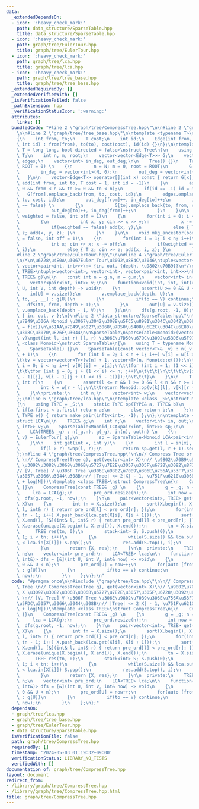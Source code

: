 ```yaml
---
data:
  _extendedDependsOn:
  - icon: ':heavy_check_mark:'
    path: data_structure/SparseTable.hpp
    title: data_structure/SparseTable.hpp
  - icon: ':heavy_check_mark:'
    path: graph/tree/EulerTour.hpp
    title: graph/tree/EulerTour.hpp
  - icon: ':heavy_check_mark:'
    path: graph/tree/lca.hpp
    title: graph/tree/lca.hpp
  - icon: ':heavy_check_mark:'
    path: graph/tree/tree_base.hpp
    title: graph/tree/tree_base.hpp
  _extendedRequiredBy: []
  _extendedVerifiedWith: []
  _isVerificationFailed: false
  _pathExtension: hpp
  _verificationStatusIcon: ':warning:'
  attributes:
    links: []
  bundledCode: "#line 2 \"graph/tree/CompressTree.hpp\"\n\n#line 2 \"graph/tree/lca.hpp\"\
    \n\n#line 2 \"graph/tree/tree_base.hpp\"\n\ntemplate <typename T>\nstruct Edge\n\
    {\n    int from, to;\n    T cost;\n    int id;\n    Edge(int from, int to, T cost,\
    \ int id) : from(from), to(to), cost(cost), id(id) {}\n};\n\ntemplate <typename\
    \ T = long long, bool directed = false>\nstruct Tree\n{\n    using cost_type =\
    \ T;\n    int n, m, root;\n    vector<vector<Edge<T>>> G;\n    vector<Edge<T>>\
    \ edges;\n    vector<int> in_deg, out_deg;\n\n    Tree() {}\n    Tree(int N, int\
    \ ROOT = 0) \n    {\n        n = N; m = 0, root = ROOT;\n        G = vector<vector<Edge<T>>>(N);\n\
    \        in_deg = vector<int>(N, 0);\n        out_deg = vector<int>(N, 0);\n \
    \   }\n\n    vector<Edge<T>> operator[](int x) const { return G[x]; }\n\n    void\
    \ add(int from, int to, T cost = 1, int id = -1)\n    {\n        assert(from >=\
    \ 0 && from < n && to >= 0 && to < n);\n        if(id == -1) id = m++;\n     \
    \   G[from].emplace_back(from, to, cost, id);\n        edges.emplace_back(from,\
    \ to, cost, id);\n        out_deg[from]++, in_deg[to]++;\n        if(directed\
    \ == false) \n        {\n            G[to].emplace_back(to, from, cost, id);\n\
    \            out_deg[to]++, in_deg[from]++;\n        }\n    }\n\n    void mkg(bool\
    \ weighted = false, int off = 1)\n    {\n        for(int i = 0; i < n - 1; i++)\n\
    \        {\n            int x, y; cin >> x >> y;\n            x -= off, y -= off;\n\
    \            if(weighted == false) add(x, y);\n            else { T z; cin >>\
    \ z; add(x, y, z); }\n        }\n    }\n\n    void mkg_ancestor(bool weighted\
    \ = false, int off = 1)\n    {\n        for(int i = 1; i < n; i++)\n        {\n\
    \            int x; cin >> x; x -= off;\n            if(weighted == false) add(x,\
    \ i);\n            else { T z; cin >> z; add(x, i, z); }\n        }\n    }\n};\n\
    #line 2 \"graph/tree/EulerTour.hpp\"\n\n#line 4 \"graph/tree/EulerTour.hpp\"\n\
    \n/*\n\u6728\u4E0A\u3067Euler Tour\u3092\u884C\u3046\ntuple<vector<int>, vector<int>,\
    \ vector<pair<int, int>>>\n= {in, out, {depth, \u9802\u70B9}}\n*/\ntemplate <class\
    \ TREE>\ntuple<vector<int>, vector<int>, vector<pair<int, int>>>\nEulerTour(const\
    \ TREE& g)\n{\n    const int n = g.n, m = g.m;\n    vector<int> in(n), out(n);\n\
    \    vector<pair<int, int>> v;\n\n    function<void(int, int, int)> dfs = [&](int\
    \ U, int V, int depth) -> void\n    {\n        assert(U >= 0 && U < n);\n    \
    \    in[U] = v.size();\n        v.emplace_back(depth, U);\n        for(auto [from,\
    \ to, _, __] : g[U])\n        {\n            if(to == V) continue;\n         \
    \   dfs(to, from, depth + 1);\n        }\n        out[U] = v.size();\n       \
    \ v.emplace_back(depth - 1, V);\n    };\n\n    dfs(g.root, -1, 0);\n    return\
    \ { in, out, v };\n}\n#line 2 \"data_structure/SparseTable.hpp\"\n\n/*\n\u51AA\
    \u7B49\u306A Monoid \u3067\u3042\u308B\u5FC5\u8981\u304C\u3042\u308B (f(f(x))\
    \ = f(x))\n\u51AA\u7B49\u6027\u3068\u7D50\u5408\u6E2C\u304C\u6E80\u305F\u3055\u308C\
    \u308C\u3070\u826F\u3044\n\nSparseTable\nSparseTable<monoid>(vector<monoid::TYPE>\
    \ v)\nget(int l, int r) [l, r) \u306E\u7D50\u679C\u3092\u53D6\u5F97\n*/\ntemplate\
    \ <class Monoid>\nstruct SparseTable\n{\n    using T = typename Monoid::TYPE;\n\
    \    SparseTable() {}\n    SparseTable(const vector<T>& _v) : n(_v.size()), w(n\
    \ + 1)\n    {\n        for (int i = 2; i < n + 1; i++) w[i] = w[i >> 1] + 1;\n\
    \t\tv = vector<vector<T>>(w[n] + 1, vector<T>(n, Monoid::e()));\n\t\tfor (int\
    \ i = 0; i < n; i++) v[0][i] = _v[i];\n\t\tfor (int i = 1; (1 << i) <= n; i++)\n\
    \t\t\tfor (int j = 0; j + (1 << i) <= n; j++)\n\t\t\t{\n\t\t\t\tv[i][j] = Monoid::op(v[i\
    \ - 1][j], v[i - 1][j + (1 << (i - 1))]);\n\t\t\t}\n    }\n\n    T get(int l,\
    \ int r)\n    {\n        assert(l <= r && l >= 0 && l < n && r >= 0 && r <= n);\n\
    \        int k = w[r - l];\n\t\treturn Monoid::op(v[k][l], v[k][r - (1 << k)]);\n\
    \    }\n\nprivate:\n    int n;\n    vector<int> w;\n    vector<vector<T>> v;\n\
    };\n#line 6 \"graph/tree/lca.hpp\"\n\ntemplate <class _S>\nstruct Monoid_LCA\n\
    {\n    using TYPE = _S;\n    static TYPE op(TYPE& a, TYPE& b)\n    {\n       \
    \ if(a.first < b.first) return a;\n        else return b;\n    };\n    static\
    \ TYPE e() { return make_pair(infty<int>, -1); };\n};\n\ntemplate <class TREE>\n\
    struct LCA\n{\n    TREE& g;\n    int n;\n    vector<int> in, out;\n    vector<pair<int,\
    \ int>> v;\n    SparseTable<Monoid_LCA<pair<int, int>>> sp;\n\n    LCA() {}\n\
    \    LCA(TREE& _g) : n(_g.n), g(_g), in(n), out(n) \n    {\n        tie(in, out,\
    \ v) = EulerTour(_g);\n        sp = SparseTable<Monoid_LCA<pair<int, int>>>(v);\n\
    \    }\n\n    int get(int x, int y)\n    {\n        int l = in[x], r = in[y];\n\
    \        if(l > r) swap(l, r);\n        return sp.get(l, r + 1).second;\n    }\n\
    };\n#line 4 \"graph/tree/CompressTree.hpp\"\n\n// Compress Tree or Auxiliary Tree\
    \ \n// CompressTree(Tree g), get(vector<int> X)\n// \u9802\u70B9\u96C6\u5408 X\
    \ \u3092\u3082\u3068\u306B\u5727\u7E2E\u3057\u305F\u6728\u3092\u8FD4\u3059 : \n\
    // [V, Tree] V \u306F Tree \u306E\u9802\u70B9\u306E\u756A\u53F7\u306B\u5BFE\u5FDC\
    \u3057\u3066\u3044\u308B\n// |Tree| <= 2|X| - 1, \u751F\u6210\u306B O(|X|(log|X|\
    \ + log|N|))\ntemplate <class TREE>\nstruct CompressTree\n{\n    CompressTree()\
    \ {}\n    CompressTree(const TREE& _g) \n    {\n        g = _g; n = g.n;\n   \
    \     lca = LCA(g);\n        pre_ord.resize(n);\n        int now = 0;\n      \
    \  dfs(g.root, -1, now);\n    }\n\n    pair<vector<int>, TREE> get(vector<int>\
    \ X)\n    {\n        int tn = X.size();\n        sort(X.begin(), X.end(), [&](int&\
    \ l, int& r) { return pre_ord[l] < pre_ord[r]; });\n        for(int i = 0; i <\
    \ tn - 1; i++) X.push_back(lca.get(X[i], X[i + 1]));\n        sort(X.begin(),\
    \ X.end(), [&](int& l, int& r) { return pre_ord[l] < pre_ord[r]; });\n       \
    \ X.erase(unique(X.begin(), X.end()), X.end());\n        tn = X.size();\n\n  \
    \      TREE res(tn, 0);\n        stack<int> S; S.push(0);\n        for(int i =\
    \ 1; i < tn; i++)\n        {\n            while(S.size() && lca.out[X[S.top()]]\
    \ < lca.in[X[i]]) S.pop();\n            res.add(S.top(), i);\n            S.push(i);\n\
    \        }\n        return {X, res};\n    }\n\n  private:\n    TREE g;\n    int\
    \ n;\n    vector<int> pre_ord;\n    LCA<TREE> lca;\n\n    function<void(int, int,\
    \ int&)> dfs = [&](int U, int V, int& now) -> void\n    {\n        assert(U >=\
    \ 0 && U < n);\n        pre_ord[U] = now++;\n        for(auto [from, to, _, __]\
    \ : g[U])\n        {\n            if(to == V) continue;\n            dfs(to, from,\
    \ now);\n        }\n    };\n};\n"
  code: "#pragma once\n\n#include \"graph/tree/lca.hpp\"\n\n// Compress Tree or Auxiliary\
    \ Tree \n// CompressTree(Tree g), get(vector<int> X)\n// \u9802\u70B9\u96C6\u5408\
    \ X \u3092\u3082\u3068\u306B\u5727\u7E2E\u3057\u305F\u6728\u3092\u8FD4\u3059 :\
    \ \n// [V, Tree] V \u306F Tree \u306E\u9802\u70B9\u306E\u756A\u53F7\u306B\u5BFE\
    \u5FDC\u3057\u3066\u3044\u308B\n// |Tree| <= 2|X| - 1, \u751F\u6210\u306B O(|X|(log|X|\
    \ + log|N|))\ntemplate <class TREE>\nstruct CompressTree\n{\n    CompressTree()\
    \ {}\n    CompressTree(const TREE& _g) \n    {\n        g = _g; n = g.n;\n   \
    \     lca = LCA(g);\n        pre_ord.resize(n);\n        int now = 0;\n      \
    \  dfs(g.root, -1, now);\n    }\n\n    pair<vector<int>, TREE> get(vector<int>\
    \ X)\n    {\n        int tn = X.size();\n        sort(X.begin(), X.end(), [&](int&\
    \ l, int& r) { return pre_ord[l] < pre_ord[r]; });\n        for(int i = 0; i <\
    \ tn - 1; i++) X.push_back(lca.get(X[i], X[i + 1]));\n        sort(X.begin(),\
    \ X.end(), [&](int& l, int& r) { return pre_ord[l] < pre_ord[r]; });\n       \
    \ X.erase(unique(X.begin(), X.end()), X.end());\n        tn = X.size();\n\n  \
    \      TREE res(tn, 0);\n        stack<int> S; S.push(0);\n        for(int i =\
    \ 1; i < tn; i++)\n        {\n            while(S.size() && lca.out[X[S.top()]]\
    \ < lca.in[X[i]]) S.pop();\n            res.add(S.top(), i);\n            S.push(i);\n\
    \        }\n        return {X, res};\n    }\n\n  private:\n    TREE g;\n    int\
    \ n;\n    vector<int> pre_ord;\n    LCA<TREE> lca;\n\n    function<void(int, int,\
    \ int&)> dfs = [&](int U, int V, int& now) -> void\n    {\n        assert(U >=\
    \ 0 && U < n);\n        pre_ord[U] = now++;\n        for(auto [from, to, _, __]\
    \ : g[U])\n        {\n            if(to == V) continue;\n            dfs(to, from,\
    \ now);\n        }\n    };\n};"
  dependsOn:
  - graph/tree/lca.hpp
  - graph/tree/tree_base.hpp
  - graph/tree/EulerTour.hpp
  - data_structure/SparseTable.hpp
  isVerificationFile: false
  path: graph/tree/CompressTree.hpp
  requiredBy: []
  timestamp: '2024-05-03 01:19:32+09:00'
  verificationStatus: LIBRARY_NO_TESTS
  verifiedWith: []
documentation_of: graph/tree/CompressTree.hpp
layout: document
redirect_from:
- /library/graph/tree/CompressTree.hpp
- /library/graph/tree/CompressTree.hpp.html
title: graph/tree/CompressTree.hpp
---
```

